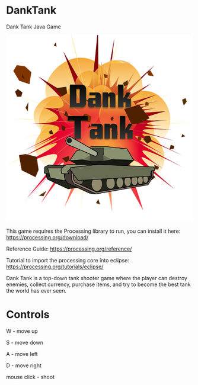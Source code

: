 # DankTank
Dank Tank Java Game

![dankTank](https://raw.githubusercontent.com/nkulung/DankTank/master/dank_tank.png)

This game requires the Processing library to run, you can install it here:
https://processing.org/download/

Reference Guide:
https://processing.org/reference/

Tutorial to import the processing core into eclipse:
https://processing.org/tutorials/eclipse/

Dank Tank is a top-down tank shooter game where the player can destroy enemies, collect currency, purchase items, and try to become the best tank the world has ever seen.

# Controls
W - move up

S - move down

A - move left

D - move right

mouse click - shoot
